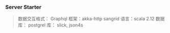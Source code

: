 ### Server Starter

> 数据交互格式： Graphql
> 框架：akka-http sangrid
> 语言：scala 2.12
> 数据库： postgrel
> 库： slick, json4s